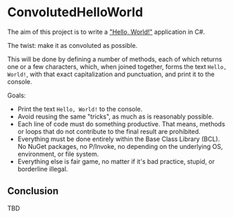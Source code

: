 # ConvolutedHelloWorld

The aim of this project is to write a ["Hello, World!"](https://en.wikipedia.org/wiki/%22Hello,_World!%22_program) application in C#.

The twist: make it as convoluted as possible.

This will be done by defining a number of methods, each of which returns one or a few characters, which, when joined together, forms the text `Hello, World!`, with that exact capitalization and punctuation, and print it to the console.

Goals:

- Print the text `Hello, World!` to the console.
- Avoid reusing the same "tricks", as much as is reasonably possible.
- Each line of code must do something productive. That means, methods or loops that do not contribute to the final result are prohibited.
- Everything must be done entirely within the Base Class Library (BCL). No NuGet packages, no P/Invoke, no depending on the underlying OS, environment, or file system.
- Everything else is fair game, no matter if it's bad practice, stupid, or borderline illegal.

## Conclusion

TBD
